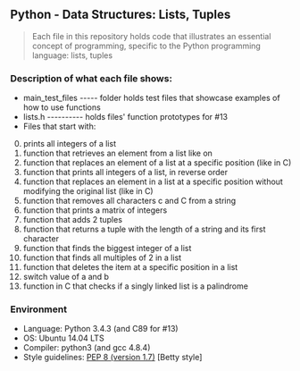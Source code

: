 ## Python - Data Structures: Lists, Tuples
> Each file in this repository holds code that illustrates an essential concept of programming,
> specific to the Python programming language:
> lists, tuples

### Description of what each file shows:
* main_test_files ----- folder holds test files that showcase examples of how to use functions
* lists.h ---------- holds files' function prototypes for #13
* Files that start with:
0. prints all integers of a list
1. function that retrieves an element from a list like on
2. function that replaces an element of a list at a specific position (like in C)
3. function that prints all integers of a list, in reverse order
4. function that replaces an element in a list at a specific position without modifying the original list (like in C)
5. function that removes all characters c and C from a string
6. function that prints a matrix of integers
7. function that adds 2 tuples
8. function that returns a tuple with the length of a string and its first character
9. function that finds the biggest integer of a list
10. function that finds all multiples of 2 in a list
11. function that deletes the item at a specific position in a list
12. switch value of a and b
13. function in C that checks if a singly linked list is a palindrome

### Environment
* Language: Python 3.4.3 (and C89 for #13)
* OS: Ubuntu 14.04 LTS
* Compiler: python3 (and gcc 4.8.4)
* Style guidelines: [PEP 8 (version 1.7)](https://www.python.org/dev/peps/pep-0008/) [Betty style]

